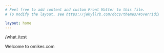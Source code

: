 ```yaml
---
# Feel free to add content and custom Front Matter to this file.
# To modify the layout, see https://jekyllrb.com/docs/themes/#overriding-theme-defaults

layout: home
---
```

<a href="what" class="menu">/what</a>
<a href="test" class="menu">/test</a>

Welcome to omikes.com
